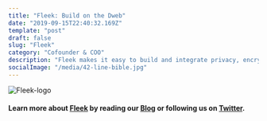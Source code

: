 ```yaml
---
title: "Fleek: Build on the Dweb"
date: "2019-09-15T22:40:32.169Z"
template: "post"
draft: false
slug: "Fleek"
category: "Cofounder & COO"
description: "Fleek makes it easy to build and integrate privacy, encryption, and p2p functionality into your sites, web & native apps. Built on top of IPFS, Textile, & Filecoin, our suite of products allows you to effortlessly take advantage of the benefits of Dweb technologies."
socialImage: "/media/42-line-bible.jpg"
---
```


![Fleek-logo](/tFleekForLight.png)

#### Learn more about [Fleek](https://Fleek.co) by reading our [Blog](https://blog.Fleek.co) or following us on [Twitter](https://twitter.com/Fleekhq).








